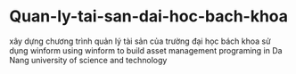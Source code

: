 # Quan-ly-tai-san-dai-hoc-bach-khoa
xây dựng chương trình quản lý tài sản của trường đại học bách khoa sử dụng winform
using winform to build asset management programing in Da Nang university of science and technology
